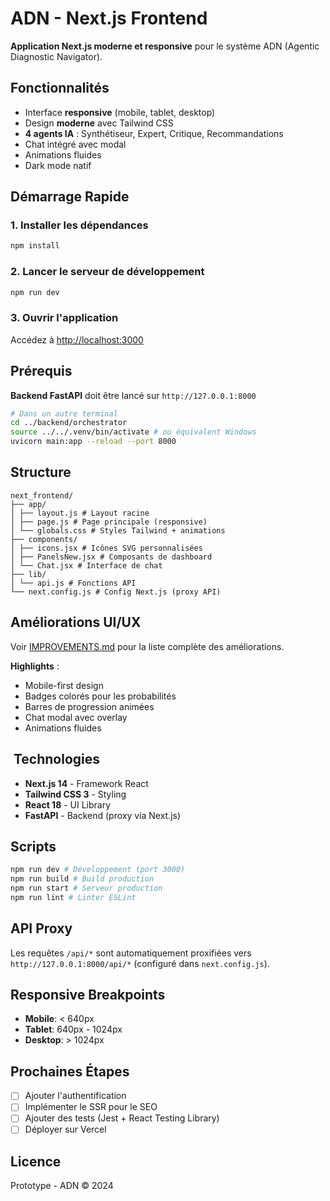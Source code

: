 # ADN - Next.js Frontend

**Application Next.js moderne et responsive** pour le système ADN (Agentic Diagnostic Navigator).

## Fonctionnalités

- Interface **responsive** (mobile, tablet, desktop)
- Design **moderne** avec Tailwind CSS
- **4 agents IA** : Synthétiseur, Expert, Critique, Recommandations
- Chat intégré avec modal
- Animations fluides
- Dark mode natif

## Démarrage Rapide

### 1. Installer les dépendances
```bash
npm install
```

### 2. Lancer le serveur de développement
```bash
npm run dev
```

### 3. Ouvrir l'application
Accédez à [http://localhost:3000](http://localhost:3000)

## Prérequis

**Backend FastAPI** doit être lancé sur `http://127.0.0.1:8000`

```bash
# Dans un autre terminal
cd ../backend/orchestrator
source ../../.venv/bin/activate # ou équivalent Windows
uvicorn main:app --reload --port 8000
```

## Structure

```
next_frontend/
├── app/
│ ├── layout.js # Layout racine
│ ├── page.js # Page principale (responsive)
│ └── globals.css # Styles Tailwind + animations
├── components/
│ ├── icons.jsx # Icônes SVG personnalisées
│ ├── PanelsNew.jsx # Composants de dashboard
│ └── Chat.jsx # Interface de chat
├── lib/
│ └── api.js # Fonctions API
└── next.config.js # Config Next.js (proxy API)
```

## Améliorations UI/UX

Voir [IMPROVEMENTS.md](./IMPROVEMENTS.md) pour la liste complète des améliorations.

**Highlights** :
- Mobile-first design
- Badges colorés pour les probabilités
- Barres de progression animées
- Chat modal avec overlay
- Animations fluides

## ️ Technologies

- **Next.js 14** - Framework React
- **Tailwind CSS 3** - Styling
- **React 18** - UI Library
- **FastAPI** - Backend (proxy via Next.js)

## Scripts

```bash
npm run dev # Développement (port 3000)
npm run build # Build production
npm run start # Serveur production
npm run lint # Linter ESLint
```

## API Proxy

Les requêtes `/api/*` sont automatiquement proxifiées vers `http://127.0.0.1:8000/api/*` (configuré dans `next.config.js`).

## Responsive Breakpoints

- **Mobile**: < 640px
- **Tablet**: 640px - 1024px 
- **Desktop**: > 1024px

## Prochaines Étapes

- [ ] Ajouter l'authentification
- [ ] Implémenter le SSR pour le SEO
- [ ] Ajouter des tests (Jest + React Testing Library)
- [ ] Déployer sur Vercel

## Licence

Prototype - ADN © 2024

